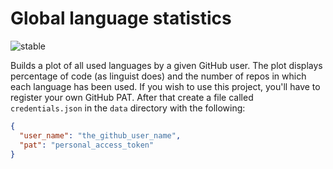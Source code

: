 # Global language statistics

![stable](https://img.shields.io/badge/lifecycle-stable-brightgreen.svg)

Builds a plot of all used languages by a given GitHub user. The plot displays percentage of code (as linguist does) and the number of repos in which each language has been used. If you wish to use this project, you'll have to register your own GitHub PAT. After that create a file called `credentials.json` in the `data` directory with the following:

``` json
{
  "user_name": "the_github_user_name",
  "pat": "personal_access_token"
}
```
